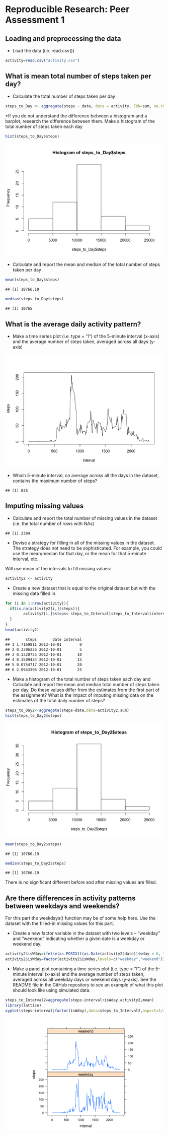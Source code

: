 # Reproducible Research: Peer Assessment 1


## Loading and preprocessing the data

* Load the data (i.e. read.csv())


```r
activity=read.csv("activity.csv")
```


## What is mean total number of steps taken per day?

* Calculate the total number of steps taken per day

```r
steps_to_Day <- aggregate(steps ~ date, data = activity, FUN=sum, na.rm=TRUE)
```

*If you do not understand the difference between a histogram and a barplot, research the difference between them. Make a histogram of the total number of steps taken each day


```r
hist(steps_to_Day$steps)
```

![](PA1_template_files/figure-html/unnamed-chunk-3-1.png) 

* Calculate and report the mean and median of the total number of steps taken per day

```r
mean(steps_to_Day$steps)
```

```
## [1] 10766.19
```

```r
median(steps_to_Day$steps)
```

```
## [1] 10765
```


## What is the average daily activity pattern?

* Make a time series plot (i.e. type = "l") of the 5-minute interval (x-axis) and the average number of steps taken, averaged across all days (y-axis)

![](PA1_template_files/figure-html/unnamed-chunk-5-1.png) 

* Which 5-minute interval, on average across all the days in the dataset, contains the maximum number of steps?


```
## [1] 835
```


## Imputing missing values

* Calculate and report the total number of missing values in the dataset (i.e. the total number of rows with NAs)


```
## [1] 2304
```


* Devise a strategy for filling in all of the missing values in the dataset. The strategy does not need to be sophisticated. For example, you could use the mean/median for that day, or the mean for that 5-minute interval, etc.

Will use mean of the intervals to fill missing values:


```r
activity2 <- activity
```

* Create a new dataset that is equal to the original dataset but with the missing data filled in.


```r
for (i in 1:nrow(activity)){
  if(is.na(activity2[i,]$steps)){
        activity2[i,]$steps<-steps_to_Interval[steps_to_Interval$interval==activity2[i,]$interval,]$steps
  }
}
head(activity2)
```

```
##       steps       date interval
## 1 1.7169811 2012-10-01        0
## 2 0.3396226 2012-10-01        5
## 3 0.1320755 2012-10-01       10
## 4 0.1509434 2012-10-01       15
## 5 0.0754717 2012-10-01       20
## 6 2.0943396 2012-10-01       25
```


* Make a histogram of the total number of steps taken each day and Calculate and report the mean and median total number of steps taken per day. Do these values differ from the estimates from the first part of the assignment? What is the impact of imputing missing data on the estimates of the total daily number of steps?


```r
steps_to_Day2<-aggregate(steps~date,data=activity2,sum)
hist(steps_to_Day2$steps)
```

![](PA1_template_files/figure-html/unnamed-chunk-10-1.png) 

```r
mean(steps_to_Day2$steps)
```

```
## [1] 10766.19
```

```r
median(steps_to_Day2$steps)
```

```
## [1] 10766.19
```

There is no significant different before and after missing values are filled.


## Are there differences in activity patterns between weekdays and weekends?

For this part the weekdays() function may be of some help here. Use the dataset with the filled-in missing values for this part.


* Create a new factor variable in the dataset with two levels – “weekday” and “weekend” indicating whether a given date is a weekday or weekend day.


```r
activity2$isWday=ifelse(as.POSIXlt(as.Date(activity2$date))$wday < 6, "weekend","weekday")
activity2$isWday=factor(activity2$isWday,levels=c("weekday","weekend"))
```


* Make a panel plot containing a time series plot (i.e. type = "l") of the 5-minute interval (x-axis) and the average number of steps taken, averaged across all weekday days or weekend days (y-axis). See the README file in the GitHub repository to see an example of what this plot should look like using simulated data.


```r
steps_to_Interval2=aggregate(steps~interval+isWday,activity2,mean)
library(lattice)
xyplot(steps~interval|factor(isWday),data=steps_to_Interval2,aspect=1/2,type="l")
```

![](PA1_template_files/figure-html/unnamed-chunk-12-1.png) 

